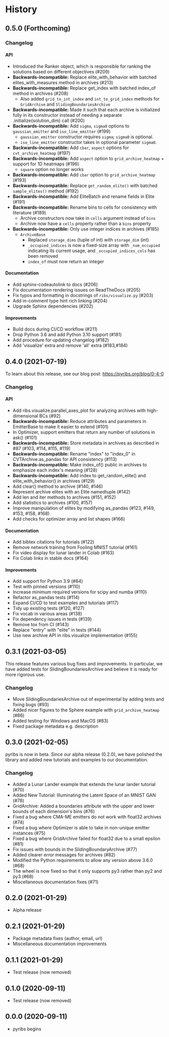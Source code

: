 # History

## 0.5.0 (Forthcoming)

### Changelog

#### API

- Introduced the Ranker object, which is responsible for ranking the solutions
  based on different objectives (#209)
- **Backwards-incompatible:** Replace elite_with_behavior with batched
  elites_with_measures method in archives (#213)
- **Backwards-incompatible:** Replace get_index with batched index_of method in
  archives (#208)
  - Also added `grid_to_int_index` and `int_to_grid_index` methods for
    `GridArchive` and `SlidingBoundariesArchive`
- **Backwards-incompatible:** Made it such that each archive is initialized
  fully in its constructor instead of needing a separate
  .initialize(solution_dim) call (#200)
- **Backwards-incompatible:** Add `sigma`, `sigma0` options to
  `gaussian_emitter` and `iso_line_emitter` (#199)
  - `gaussian_emitter` constructor requires `sigma`; `sigma0` is optional.
  - `iso_line_emitter` constructor takes in optional parameter `sigma0`.
- **Backwards-incompatible:** Add `cbar`, `aspect` options for
  `cvt_archive_heatmap` (#197)
- **Backwards-incompatible:** Add `aspect` option to `grid_archive_heatmap` +
  support for 1D heatmaps (#196)
  - `square` option no longer works
- **Backwards-incompatible:** Add `cbar` option to `grid_archive_heatmap` (#193)
- **Backwards-incompatible:** Replace `get_random_elite()` with batched
  `sample_elites()` method (#192)
- **Backwards-incompatible:** Add EliteBatch and rename fields in Elite (#191)
- **Backwards-incompatible:** Rename bins to cells for consistency with
  literature (#189)
  - Archive constructors now take in `cells` argument instead of `bins`
  - Archive now have a `cells` property rather than a `bins` property
- **Backwards-incompatible:** Only use integer indices in archives (#185)
  - `ArchiveBase`
    - Replaced `storage_dims` (tuple of int) with `storage_dim` (int)
    - `_occupied_indices` is now a fixed-size array with `_num_occupied`
      indicating its current usage, and `_occupied_indices_cols` has been
      removed
    - `index_of` must now return an integer

#### Documentation

- Add sphinx-codeautolink to docs (#206)
- Fix documentation rendering issues on ReadTheDocs (#205)
- Fix typos and formatting in docstrings of `ribs/visualize.py` (#203)
- Add in-comment type hint rich linking (#204)
- Upgrade Sphinx dependencies (#202)

#### Improvements

- Build docs during CI/CD workflow (#211)
- Drop Python 3.6 and add Python 3.10 support (#181)
- Add procedure for updating changelog (#182)
- Add 'visualize' extra and remove 'all' extra (#183,#184)

## 0.4.0 (2021-07-19)

To learn about this release, see our blog post: https://pyribs.org/blog/0-4-0

### Changelog

#### API

- Add ribs.visualize.parallel_axes_plot for analyzing archives with
  high-dimensional BCs (#92)
- **Backwards-incompatible:** Reduce attributes and parameters in EmitterBase to
  make it easier to extend (#101)
- In Optimizer, support emitters that return any number of solutions in ask()
  (#101)
- **Backwards-incompatible:** Store metadata in archives as described in #87
  (#103, #114, #115, #119)
- **Backwards-incompatible:** Rename "index" to "index_0" in
  CVTArchive.as_pandas for API consistency (#113)
- **Backwards-incompatible:** Make index_of() public in archives to emphasize
  each index's meaning (#128)
- **Backwards-incompatible:** Add index to get_random_elite() and
  elite_with_behavior() in archives (#129)
- Add clear() method to archive (#140, #146)
- Represent archive elites with an Elite namedtuple (#142)
- Add len and iter methods to archives (#151, #152)
- Add statistics to archives (#100, #157)
- Improve manipulation of elites by modifying as_pandas (#123, #149, #153, #158,
  #168)
- Add checks for optimizer array and list shapes (#166)

#### Documentation

- Add bibtex citations for tutorials (#122)
- Remove network training from Fooling MNIST tutorial (#161)
- Fix video display for lunar lander in Colab (#163)
- Fix Colab links in stable docs (#164)

#### Improvements

- Add support for Python 3.9 (#84)
- Test with pinned versions (#110)
- Increase minimum required versions for scipy and numba (#110)
- Refactor as_pandas tests (#114)
- Expand CI/CD to test examples and tutorials (#117)
- Tidy up existing tests (#120, #127)
- Fix vocab in various areas (#138)
- Fix dependency issues in tests (#139)
- Remove tox from CI (#143)
- Replace "entry" with "elite" in tests (#144)
- Use new archive API in ribs.visualize implementation (#155)

## 0.3.1 (2021-03-05)

This release features various bug fixes and improvements. In particular, we have
added tests for SlidingBoundariesArchive and believe it is ready for more
rigorous use.

### Changelog

- Move SlidingBoundariesArchive out of experimental by adding tests and fixing
  bugs (#93)
- Added nicer figures to the Sphere example with `grid_archive_heatmap` (#86)
- Added testing for Windows and MacOS (#83)
- Fixed package metadata e.g. description

## 0.3.0 (2021-02-05)

pyribs is now in beta. Since our alpha release (0.2.0), we have polished the
library and added new tutorials and examples to our documentation.

### Changelog

- Added a Lunar Lander example that extends the lunar lander tutorial (#70)
- Added New Tutorial: Illuminating the Latent Space of an MNIST GAN (#78)
- GridArchive: Added a boundaries attribute with the upper and lower bounds of
  each dimension's bins (#76)
- Fixed a bug where CMA-ME emitters do not work with float32 archives (#74)
- Fixed a bug where Optimizer is able to take in non-unique emitter instances
  (#75)
- Fixed a bug where GridArchive failed for float32 due to a small epsilon (#81)
- Fix issues with bounds in the SlidingBoundaryArchive (#77)
- Added clearer error messages for archives (#82)
- Modified the Python requirements to allow any version above 3.6.0 (#68)
- The wheel is now fixed so that it only supports py3 rather than py2 and py3
  (#68)
- Miscellaneous documentation fixes (#71)

## 0.2.0 (2021-01-29)

- Alpha release

## 0.2.1 (2021-01-29)

- Package metadata fixes (author, email, url)
- Miscellaneous documentation improvements

## 0.1.1 (2021-01-29)

- Test release (now removed)

## 0.1.0 (2020-09-11)

- Test release (now removed)

## 0.0.0 (2020-09-11)

- pyribs begins
